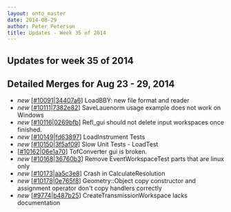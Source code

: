 ```yaml
---
layout: onto_master
date: 2014-08-29
author: Peter Peterson
title: Updates - Week 35 of 2014
---
```

Updates for week 35 of 2014
---------------------------

Detailed Merges for Aug 23 - 29, 2014
-------------------------------------
* *new* \[[#10091](http://trac.mantidproject.org/mantid/ticket/10091)\|[34407a6](https://github.com/mantidproject/mantid/commit/34407a6172b70230b78d9c9e051f9eeb446ea9af)\] LoadBBY: new file format and reader
* *new* \[[#10111](http://trac.mantidproject.org/mantid/ticket/10111)\|[7382e82](https://github.com/mantidproject/mantid/commit/7382e82ab52ada590adece4c767edc8e4e2a645c)\] SaveLauenorm usage example does not work on Windows
* *new* \[[#10116](http://trac.mantidproject.org/mantid/ticket/10116)\|[0269bfb](https://github.com/mantidproject/mantid/commit/0269bfb6c55a17dfe04b7ad8299c4a7c8bdf0c43)\] Refl_gui should not delete input workspaces once finished.
* *new* \[[#10149](http://trac.mantidproject.org/mantid/ticket/10149)\|[fd63897](https://github.com/mantidproject/mantid/commit/fd638976ee40f443c676490e71d2ced9b031da39)\] LoadInstrument Tests
* *new* \[[#10150](http://trac.mantidproject.org/mantid/ticket/10150)\|[3f5af09](https://github.com/mantidproject/mantid/commit/3f5af09051fc96ebff306f43c2d4e324eef81644)\] Slow Unit Tests - LoadTest
* \[[#10162](http://trac.mantidproject.org/mantid/ticket/10162)\|[06e1a70](https://github.com/mantidproject/mantid/commit/06e1a705eb31ccca5a9dd891a1baf8f255bd952d)\] TofConverter gui is broken.
* *new* \[[#10168](http://trac.mantidproject.org/mantid/ticket/10168)\|[36760b3](https://github.com/mantidproject/mantid/commit/36760b360cab607fac99ea9bfb95d8389a4fd911)\] Remove EventWorkspaceTest parts that are linux only
* *new* \[[#10173](http://trac.mantidproject.org/mantid/ticket/10173)\|[aa5c3e8](https://github.com/mantidproject/mantid/commit/aa5c3e846acbf77b5adba3917c024c3b8226ab8c)\] Crash in CalculateResolution
* *new* \[[#10178](http://trac.mantidproject.org/mantid/ticket/10178)\|[0e765f8](https://github.com/mantidproject/mantid/commit/0e765f8eb69a9a17dfdd93826c0cfead651aa7e6)\] Geometry::Object copy constructor and assignment operator don't copy handlers correctly
* *new* \[[#9774](http://trac.mantidproject.org/mantid/ticket/9774)\|[b487b25](https://github.com/mantidproject/mantid/commit/b487b2581f9ff90735053231d09e84f2ce24af1e)\] CreateTransmissionWorkspace lacks documentation
